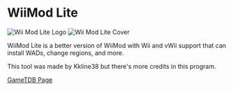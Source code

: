 # WiiMod Lite
<img src="https://rc24.xyz/images/wiimodlite/Wii_Mod_Lite_Logo.png" alt="Wii Mod Lite Logo" />

<img src="http://art.gametdb.com/wii/cover3D/US/DLIA.png" alt="Wii Mod Lite Cover" />

WiiMod Lite is a better version of WiiMod with Wii and vWii support that can install WADs, change regions, and more.

This tool was made by Kkline38 but there's more credits in this program.

<a href="http://gametdb.com/Wii/DLIA">GameTDB Page</a>
